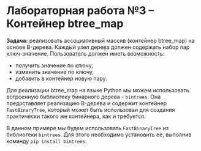 # Лабораторная работа №3 – Контейнер btree_map

**Задача:** реализовать ассоциативный массив (контейнер btree_map) на основе B-дерева. Каждый узел дерева должен содержать набор пар ключ-значение. 
Пользователь должен иметь возможность: 
- получить значение по ключу, 
- изменить значение по ключу, 
- добавить в контейнер новую пару.

Для реализации btree_map на языке Python мы можем использовать встроенную библиотеку бинарного дерева - `bintrees`. 
Она предоставляет реализацию B-дерева и содержит контейнер `FastBinaryTree`, который может быть использован для создания практически такого же контейнера, как и требуется.

В данном примере мы будем использовать `FastBinaryTree` из библиотеки `bintrees`. Для этого необходимо установить ее, выполнив команду `pip install bintrees`.
